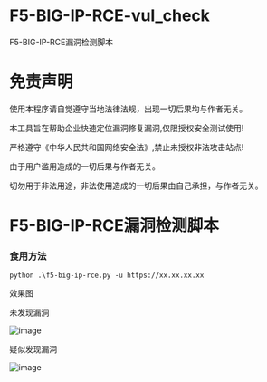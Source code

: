 # F5-BIG-IP-RCE-vul_check
F5-BIG-IP-RCE漏洞检测脚本


# 免责声明
使用本程序请自觉遵守当地法律法规，出现一切后果均与作者无关。

本工具旨在帮助企业快速定位漏洞修复漏洞,仅限授权安全测试使用!

严格遵守《中华人民共和国网络安全法》,禁止未授权非法攻击站点!

由于用户滥用造成的一切后果与作者无关。

切勿用于非法用途，非法使用造成的一切后果由自己承担，与作者无关。


# F5-BIG-IP-RCE漏洞检测脚本

### 食用方法

```
python .\f5-big-ip-rce.py -u https://xx.xx.xx.xx
```

效果图

未发现漏洞

![image](https://github.com/FeiNiao/F5-BIG-IP-RCE-vul_check/assets/66779835/09fee2fa-03b8-4d14-bec4-a3361164edac)


疑似发现漏洞

![image](https://github.com/FeiNiao/F5-BIG-IP-RCE-vul_check/assets/66779835/be3a6e42-aa0b-49dc-be1e-aa411d07d21d)


